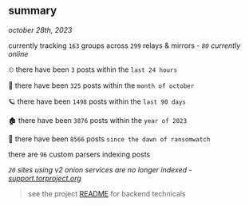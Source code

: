
## summary
_october 28th, 2023_

currently tracking `163` groups across `299` relays & mirrors - _`80` currently online_

⏲ there have been `3` posts within the `last 24 hours`

🦈 there have been `325` posts within the `month of october`

🪐 there have been `1498` posts within the `last 90 days`

🏚 there have been `3876` posts within the `year of 2023`

🦕 there have been `8566` posts `since the dawn of ransomwatch`

there are `96` custom parsers indexing posts

_`20` sites using v2 onion services are no longer indexed - [support.torproject.org](https://support.torproject.org/onionservices/v2-deprecation/)_

> see the project [README](https://github.com/joshhighet/ransomwatch#ransomwatch--) for backend technicals
